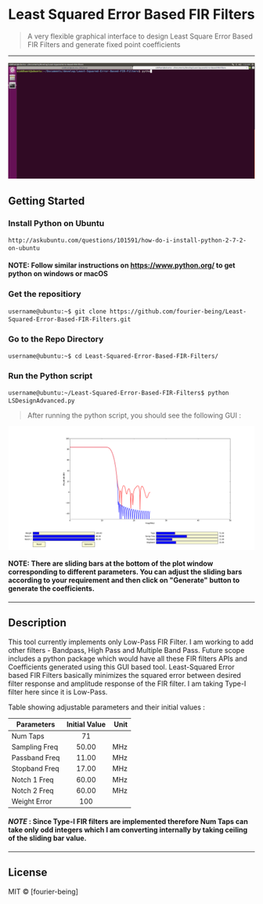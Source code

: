 # Least Squared Error Based FIR Filters
> A very flexible graphical interface to design Least Square Error Based FIR Filters and generate fixed point coefficients 
___
![Alt text](usage-animation.gif?raw=true "Optional Title")
## Getting Started
### Install Python on Ubuntu
```
http://askubuntu.com/questions/101591/how-do-i-install-python-2-7-2-on-ubuntu
```
#### NOTE: Follow similar instructions on https://www.python.org/ to get python on windows or macOS
### Get the repositiory
```
username@ubuntu:~$ git clone https://github.com/fourier-being/Least-Squared-Error-Based-FIR-Filters.git
```
### Go to the Repo Directory
```
username@ubuntu:~$ cd Least-Squared-Error-Based-FIR-Filters/
```
### Run the Python script
```
username@ubuntu:~/Least-Squared-Error-Based-FIR-Filters$ python LSDesignAdvanced.py
```
> After running the python script, you should see the following GUI :

<img src="figure_1.png" align="center" />

#### NOTE: There are sliding bars at the bottom of the plot window corresponding to different parameters. You can adjust the sliding bars according to your requirement and then click on "Generate" button to generate the coefficients.
___

## Description
This tool currently implements only Low-Pass FIR Filter. I am working to add other filters - Bandpass, High Pass and Multiple Band Pass.
Future scope includes a python package which would have all these FIR filters APIs and Coefficients generated using this GUI based tool. Least-Squared Error based FIR Filters basically minimizes the squared error between desired filter response and amplitude response of the FIR filter. I am taking Type-I filter here since it is Low-Pass.

Table showing adjustable parameters and their initial values :

| Parameters    | Initial Value | Unit  |
| ------------- |:-------------:| -----:|
| Num Taps      | 71            |       |
| Sampling Freq | 50.00         |   MHz |
| Passband Freq | 11.00         |   MHz |
| Stopband Freq | 17.00         |   MHz |
| Notch 1 Freq  | 60.00         |   MHz |
| Notch 2 Freq  | 60.00         |   MHz |
| Weight Error  | 100           |       |

#### *NOTE* : Since Type-I FIR filters are implemented therefore Num Taps can take only odd integers which I am converting internally by taking ceiling of the sliding bar value.
___

## License

MIT © [fourier-being]
